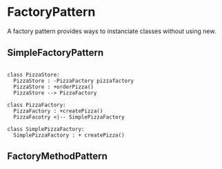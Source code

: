 # FactoryPattern 
A factory pattern provides ways to instanciate classes without using new. 

## SimpleFactoryPattern

```mermaid

class PizzaStore:
  PizzaStore : -PizzaFactory pizzafactory
  PizzaStore : +orderPizza()
  PizzaStore --> PizzaFactory

class PizzaFactory:
  PizzaFactory : +createPizza()
  PizzaFacotry <|-- SimplePizzaFactory

class SimplePizzaFactory:
  SimplePizzaFactory : + createPizza()

```


## FactoryMethodPattern
